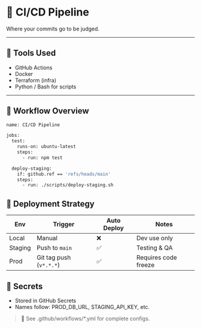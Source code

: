 <!--
START OF: docs/infra/ci-cd.md
Purpose: Document automated integration and deployment pipeline.
Update Frequency: When GitHub Actions or build process changes.
-->

# 🔄 CI/CD Pipeline

Where your commits go to be judged.

---

## 🧰 Tools Used

- GitHub Actions
- Docker
- Terraform (infra)
- Python / Bash for scripts

---

## 🚦 Workflow Overview

```bash
name: CI/CD Pipeline

jobs:
  test:
    runs-on: ubuntu-latest
    steps:
      - run: npm test

  deploy-staging:
    if: github.ref == 'refs/heads/main'
    steps:
      - run: ./scripts/deploy-staging.sh
```

## 🚀 Deployment Strategy

| Env     | Trigger                 | Auto Deploy | Notes                |
|---------|-------------------------|-------------|----------------------|
| Local   | Manual                  | ❌          | Dev use only         |
| Staging | Push to `main`          | ✅          | Testing & QA         |
| Prod    | Git tag push (`v*.*.*`) | ✅          | Requires code freeze |

## 🔐 Secrets

- Stored in GitHub Secrets
- Names follow: PROD_DB_URL, STAGING_API_KEY, etc.

> 📁 See .github/workflows/*.yml for complete configs.

<!-- END OF: docs/infra/ci-cd.md -->
